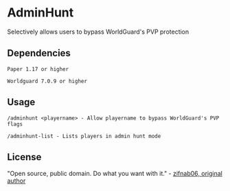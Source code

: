 # AdminHunt

Selectively allows users to bypass WorldGuard's PVP protection

## Dependencies

    Paper 1.17 or higher

    Worldguard 7.0.9 or higher

## Usage

    /adminhunt <playername> - Allow playername to bypass WorldGuard's PVP flags

    /adminhunt-list - Lists players in admin hunt mode

## License

"Open source, public domain. Do what you want with it." - [zifnab06, original author](https://github.com/zifnab06/AdminHunt)
